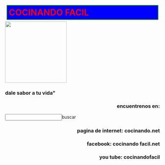 <html>
<html lang="es">
  <head>
     <meta charset="utf-8/">
    <title><h2>Pagina</h1></title>
    <style>
      h1{
    color: red;
    border: 2px solid green;
    background-color: blue;
    margin: 5px;
    padding: 5px;
    }
    .contenedor{
    text-aling: center;
    background-color: blue;
     border: 2px solid blue;
    height: 500px;
    width: 500px;
    float: right;
   }
    .uno{
    }
    .dos{
    }
      </head>
    </style>
  <body>
    <div class="cocina">
      <h1>COCINANDO FACIL</h1>
      <img src="C:/Users/Nadia/Pictures/chef.jpg"width="200px" height="200px">
      <h3 aling="center">dale sabor a tu vida"</h3>
      </div>
      <h3 align="right">encuentrenos en:</h3>
      <input type="botton">buscar</botton>
    <h3 align="right">pagina de internet: cocinando.net</h3>
    <h3 align="right">facebook: cocinando facil.net</h3>
    <h3 align="right">you tube: cocinandofacil</h3>
    </body>
    </html>
